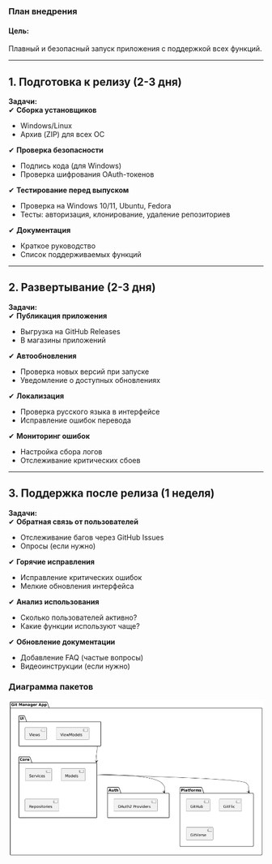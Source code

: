 ### **План внедрения**  

#### **Цель:**  
Плавный и безопасный запуск приложения с поддержкой всех функций.  

---

## **1. Подготовка к релизу (2-3 дня)**  
**Задачи:**  
✔ **Сборка установщиков**  
   - Windows/Linux 
   - Архив (ZIP) для всех ОС  

✔ **Проверка безопасности**  
   - Подпись кода (для Windows)  
   - Проверка шифрования OAuth-токенов  

✔ **Тестирование перед выпуском**  
   - Проверка на Windows 10/11, Ubuntu, Fedora  
   - Тесты: авторизация, клонирование, удаление репозиториев  

✔ **Документация**  
   - Краткое руководство
   - Список поддерживаемых функций  

---

## **2. Развертывание (2-3 дня)**  
**Задачи:**  
✔ **Публикация приложения**  
   - Выгрузка на GitHub Releases  
   - В магазины приложений

✔ **Автообновления**  
   - Проверка новых версий при запуске  
   - Уведомление о доступных обновлениях  

✔ **Локализация**  
   - Проверка русского языка в интерфейсе  
   - Исправление ошибок перевода  

✔ **Мониторинг ошибок**  
   - Настройка сбора логов
   - Отслеживание критических сбоев  

---

## **3. Поддержка после релиза (1 неделя)**  
**Задачи:**  
✔ **Обратная связь от пользователей**  
   - Отслеживание багов через GitHub Issues  
   - Опросы (если нужно)  

✔ **Горячие исправления**  
   - Исправление критических ошибок  
   - Мелкие обновления интерфейса  

✔ **Анализ использования**  
   - Сколько пользователей активно?  
   - Какие функции используют чаще?  

✔ **Обновление документации**  
   - Добавление FAQ (частые вопросы)  
   - Видеоинструкции (если нужно)  

### **Диаграмма пакетов** 
![диаграмма](диаграммы\пакеты.png)